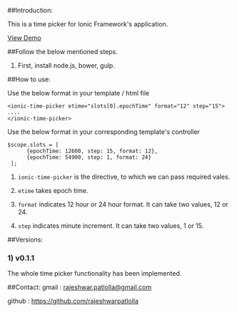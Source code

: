 ##Introduction:

This is a time picker for Ionic Framework's application.

[View Demo](http://rajeshwarpatlolla.github.io/TimePickerForIonicFramework/demo/ "Demo") 


##Follow the below mentioned steps.

1) First, install node.js, bower, gulp.

##How to use:

Use the below format in your template / html file

    <ionic-time-picker etime="slots[0].epochTime" format="12" step="15">    
    ....
    </ionic-time-picker>

Use the below format in your corresponding template's controller

    $scope.slots = [
          {epochTime: 12600, step: 15, format: 12},
          {epochTime: 54900, step: 1, format: 24}
     ];

1) `ionic-time-picker` is the directive, to which we can pass required vales.

2) `etime` takes epoch time.
	
3) `format` indicates 12 hour or 24 hour format. It can take two values, 12 or 24.

4) `step` indicates minute increment. It can take two values, 1 or 15.

##Versions:

### 1) v0.1.1
The whole time picker functionality has been implemented.

##Contact:
gmail : rajeshwar.patlolla@gmail.com

github : https://github.com/rajeshwarpatlolla